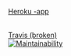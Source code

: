 [Heroku -app](https://agile-cove-20342.herokuapp.com/breweries)
<br/>
<br/>

[Travis (broken)](https://travis-ci.org/rpulkka/ratebeer.svg?branch=master)
<br/>
[![Maintainability](https://api.codeclimate.com/v1/badges/5cc5b064a00eb86b6a85/maintainability)](https://codeclimate.com/github/rpulkka/ratebeer/maintainability)

